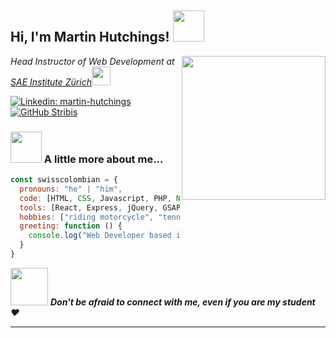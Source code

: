 <h2> Hi, I'm Martin Hutchings! <img src="https://media.giphy.com/media/26Fxy3Iz1ari8oytO/giphy.gif" width="50"></h2>
<img align='right' src="https://media1.giphy.com/media/zKAUwFIbFiKAyCrKjZ/giphy.gif" width="230">
<p><em>Head Instructor of Web Development at <a href="http://www.sae.ch">SAE Institute Zürich</a><img src="https://media4.giphy.com/media/d9AC9cKuNu165UxNtj/giphy.gif" width="30">
</em></p>

[![Linkedin: martin-hutchings](https://img.shields.io/badge/LinkedIn-0077B5?style=for-the-badge&logo=linkedin&logoColor=white)](https://www.linkedin.com/in/martin-hutchings-a2417883/)
[![GitHub Stribis](https://img.shields.io/github/followers/stribis?label=follow&style=social)](https://github.com/stribis)


### <img src="https://media4.giphy.com/media/lRLzrbhmh5pFf4jOga/giphy.gif" width="50"> A little more about me...  

```javascript
const swisscolombian = {
  pronouns: "he" | "him",
  code: [HTML, CSS, Javascript, PHP, Node, Python],
  tools: [React, Express, jQuery, GSAP, Laravel],
  hobbies: ["riding motorcycle", "tennis", "gaming", "programming"],
  greeting: function () {
    console.log("Web Developer based in Zürich")
  }
}
```

<img src="https://media1.giphy.com/media/KH3EFVAvUtbxgAWpMj/giphy.gif" width="60"> <em><b>Don't be afraid to connect with me, even if you are my student</b> ❤️</em>

---
